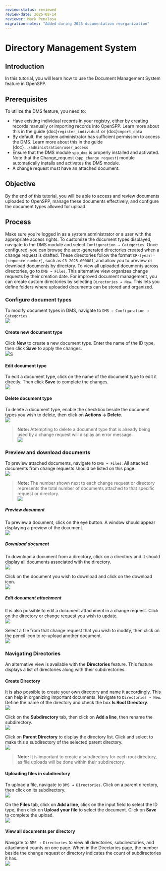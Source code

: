 ```yaml
---
review-status: reviewed
review-date: 2025-08-14
reviewer: Mark Penalosa
migration-notes: "Added during 2025 documentation reorganization"
---
```


# Directory Management System

## Introduction  
In this tutorial, you will learn how to use the Document Management System feature in OpenSPP.

## Prerequisites  
To utilize the DMS feature, you need to:  
- Have existing individual records in your registry, either by creating records manually or importing records into OpenSPP. Learn more about this in the guide  {doc}`register_individual` or {doc}`import_data`
- By default, the system administrator has sufficient permission to access the DMS. Learn more about this in the guide {doc}`../administration/user_access`
- Ensure that the DMS module `spp_dms` is properly installed and activated. Note that the Change_request (`spp_change_request`) module automatically installs and activates the DMS module.  
- A change request must have an attached document.

## Objective  
By the end of this tutorial, you will be able to access and review documents uploaded to OpenSPP, manage these documents effectively, and configure the document types allowed for upload.

## Process  
Make sure you’re logged in as a system administrator or a user with the appropriate access rights. To customize the document types displayed, navigate to the DMS module and select `Configuration → Categories`. Once configured, you can browse the auto-generated directories created when a change request is drafted. These directories follow the format `CR-[year]-[sequence number]`, such as `CR-2025-000001`, and allow you to preview or download documents by directory. To view all uploaded documents across directories, go to `DMS → Files`. This alternative view organizes change requests by their creation date. For improved document management, you can create custom directories by selecting `Directories → New`. This lets you define folders where uploaded documents can be stored and organized.

### Configure document types  
To modify document types in DMS, navigate to `DMS → Configuration → Categories`.  
![](dms/dms_configure_id_types.png)

#### Create new document type  
Click **New** to create a new document type. Enter the name of the ID type, then click **Save** to apply the changes.  
![](dms/Dms_modify_document_type.png)S

#### Edit document type  
To edit a document type, click on the name of the document type to edit it directly. Then click **Save** to complete the changes.  
![](dms/dms_modify_document_type.png)

#### Delete document type  
To delete a document type, enable the checkbox beside the document types you wish to delete, then click on **Actions → Delete**.  
![](dms/dms_delete_document_type.png)

> **Note:** Attempting to delete a document type that is already being used by a change request will display an error message.  
![](dms/dms_delete_error.png)

### Preview and download documents  
To preview attached documents, navigate to `DMS → Files`. All attached documents from change requests should be listed on this page.  
![](dms/dms_files_page.png)

> **Note:** The number shown next to each change request or directory represents the total number of documents attached to that specific request or directory.  
![](dms/dms_attachments_count.png)

##### Preview document  
To preview a document, click on the eye button. A window should appear displaying a preview of the document.  
![](dms/dms_appear_as_pdf.png)

##### Download document
To download a document from a directory, click on a directory and it should display all documents associated with the directory.  
![](dms/dms_download_attachment_from_files.png)

Click on the document you wish to download and click on the download icon.  
![](dms/dms_download_button.png)

##### Edit document attachment  
It is also possible to edit a document attachment in a change request. Click on the directory or change request you wish to update.  
![](dms/dms_select_change_request.png)

Select a file from that change request that you wish to modify, then click on the pencil icon to re-upload another document.  
![](dms/dms_edit_document_attachment.png)

### Navigating Directories  
An alternative view is available with the **Directories** feature. This feature displays a list of directories along with their subdirectories.

#### Create Directory  
It is also possible to create your own directory and name it accordingly. This can help in organizing important documents. Navigate to `Directories → New`. Define the name of the directory and check the box **Is Root Directory**.  
![](dms/dms_set_root_directory.png)

Click on the **Subdirectory** tab, then click on **Add a line**, then rename the subdirectory.  
![](dms/dms_create_sub_directory.png)

Click on **Parent Directory** to display the directory list. Click and select to make this a subdirectory of the selected parent directory.  
![](dms/dms_add_parent_directory.png)

> **Note:** It is important to create a subdirectory for each root directory, as file uploads will be done within their subdirectory.

#### Uploading files in subdirectory  
To upload a file, navigate to `DMS → Directories`. Click on a parent directory, then click on its subdirectory.  
![](dms/dms_sub_directory_upload.png)

On the **Files** tab, click on **Add a line**, click on the input field to select the ID type, then click on **Upload your file** to select the document. Click on **Save** to complete the upload.  
![](dms/dms_upload_file_modal.png)

#### View all documents per directory  
Navigate to `DMS → Directories` to view all directories, subdirectories, and attachment counts on one page. When in the Directories page, the number beside the change request or directory indicates the count of subdirectories it has.  
![](dms/dms_attachments_count.png)
